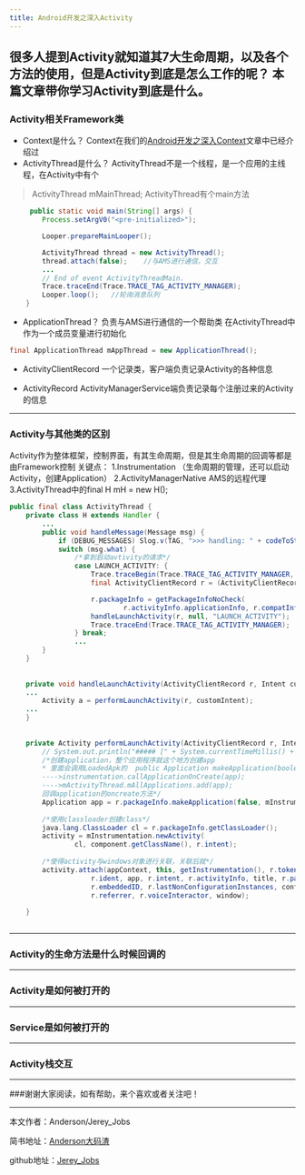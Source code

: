 ```yaml
---
title: Android开发之深入Activity
---
```


很多人提到Activity就知道其7大生命周期，以及各个方法的使用，但是Activity到底是怎么工作的呢？
本篇文章带你学习Activity到底是什么。
----------
### Activity相关Framework类
- Context是什么？
  Context在我们的[Android开发之深入Context][1]文章中已经介绍过
- ActivityThread是什么？
ActivityThread不是一个线程，是一个应用的主线程，在Activity中有个
>  ActivityThread mMainThread;
ActivityThread有个main方法
``` java
     public static void main(String[] args) {
        Process.setArgV0("<pre-initialized>");

        Looper.prepareMainLooper();

        ActivityThread thread = new ActivityThread();
        thread.attach(false);    //与AMS进行通信，交互
        ...
        // End of event ActivityThreadMain.
        Trace.traceEnd(Trace.TRACE_TAG_ACTIVITY_MANAGER);
        Looper.loop();   //轮询消息队列
    }
```

- ApplicationThread？
负责与AMS进行通信的一个帮助类
在ActivityThread中作为一个成员变量进行初始化

``` java
final ApplicationThread mAppThread = new ApplicationThread();
```

- ActivityClientRecord
一个记录类，客户端负责记录Activity的各种信息

- ActivityRecord
ActivityManagerService端负责记录每个注册过来的Activity的信息
---------- 
### Activity与其他类的区别
Activity作为整体框架，控制界面，有其生命周期，但是其生命周期的回调等都是由Framework控制
关键点：
1.Instrumentation （生命周期的管理，还可以启动Activity，创建Application）
2.ActivityManagerNative AMS的远程代理
3.ActivityThread中的final H mH = new H();

``` java
public final class ActivityThread {    
    private class H extends Handler {
        ...
        public void handleMessage(Message msg) {
            if (DEBUG_MESSAGES) Slog.v(TAG, ">>> handling: " + codeToString(msg.what));
            switch (msg.what) {
                /*拿到启动avtivity的请求*/
                case LAUNCH_ACTIVITY: {
                    Trace.traceBegin(Trace.TRACE_TAG_ACTIVITY_MANAGER, "activityStart");
                    final ActivityClientRecord r = (ActivityClientRecord) msg.obj;

                    r.packageInfo = getPackageInfoNoCheck(
                            r.activityInfo.applicationInfo, r.compatInfo);
                    handleLaunchActivity(r, null, "LAUNCH_ACTIVITY");
                    Trace.traceEnd(Trace.TRACE_TAG_ACTIVITY_MANAGER);
                } break;
                ...
        }
    }
        
        
    private void handleLaunchActivity(ActivityClientRecord r, Intent customIntent, String reason) {
    ...
        Activity a = performLaunchActivity(r, customIntent);
    ...
    }
    
    
    private Activity performLaunchActivity(ActivityClientRecord r, Intent customIntent) {
        // System.out.println("##### [" + System.currentTimeMillis() + "] ActivityThread.performLaunchActivity(" + r + ")");
        /*创建application，整个应用程序就这个地方创建app 
        * 里面会调用LoadedApk的  public Application makeApplication(boolean forceDefaultAppClass,Instrumentation instrumentation)
        ---->instrumentation.callApplicationOnCreate(app);
        ---->mActivityThread.mAllApplications.add(app);
        回调application的oncreate方法*/
        Application app = r.packageInfo.makeApplication(false, mInstrumentation);
        
        /*使用classloader创建class*/
        java.lang.ClassLoader cl = r.packageInfo.getClassLoader();
        activity = mInstrumentation.newActivity(
                cl, component.getClassName(), r.intent);
        
        /*使得activity与windows对象进行关联，关联后就*/
        activity.attach(appContext, this, getInstrumentation(), r.token,
                    r.ident, app, r.intent, r.activityInfo, title, r.parent,
                    r.embeddedID, r.lastNonConfigurationInstances, config,
                    r.referrer, r.voiceInteractor, window);
  
    }
    
```


----------
### Activity的生命方法是什么时候回调的
----------
### Activity是如何被打开的
----------
### Service是如何被打开的
----------
### Activity栈交互


 ----------
 ###谢谢大家阅读，如有帮助，来个喜欢或者关注吧！

 ----------
 本文作者：Anderson/Jerey_Jobs

 简书地址：[Anderson大码渣][2]

 github地址：[Jerey_Jobs][3]


  [1]: http://www.jianshu.com/p/25613ae8a88e
  [2]: http://www.jianshu.com/users/016a5ba708a0/latest_articles
  [3]: https://github.com/Jerey-Jobs
